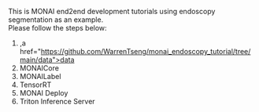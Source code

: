 This is MONAI end2end development tutorials using endoscopy segmentation as an example.</br>
Please follow the steps below:
1. ,a href="https://github.com/WarrenTseng/monai_endoscopy_tutorial/tree/main/data">data</a>
2. MONAICore
3. MONAILabel
4. TensorRT
5. MONAI Deploy
6. Triton Inference Server
